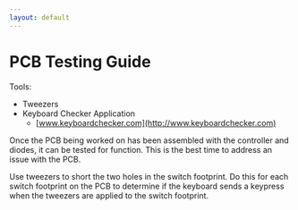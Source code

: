 ```yaml
---
layout: default
---
```


# PCB Testing Guide



Tools:
* Tweezers
* Keyboard Checker Application
    * [www.keyboardchecker.com](http://www.keyboardchecker.com)

Once the PCB being worked on has been assembled with the controller and diodes, it can be tested for function. This is the best time to address an issue with the PCB.

Use tweezers to short the two holes in the switch footprint. Do this for each switch footprint on the PCB to determine if the keyboard sends a keypress when the tweezers are applied to the switch footprint.
